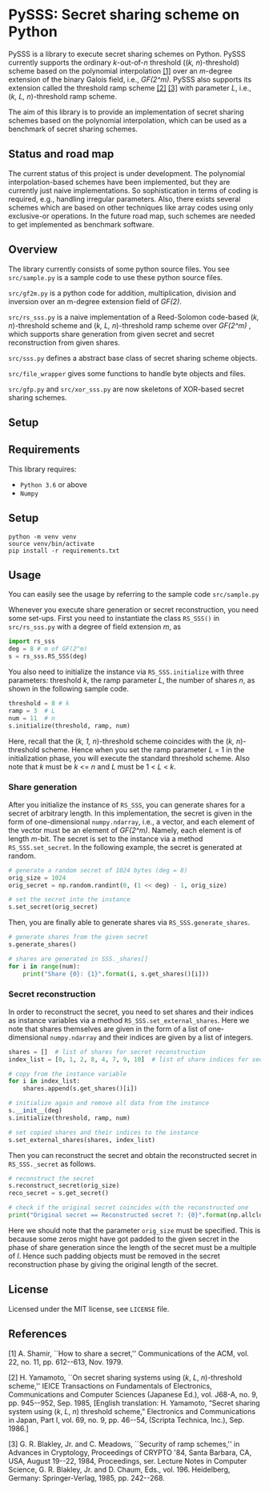 # PySSS: Secret sharing scheme on Python

PySSS is a library to execute secret sharing schemes on Python.
PySSS currently supports the ordinary _k_-out-of-_n_ threshold ((_k, n_)-threshold) scheme based on the polynomial interpolation [[1]](#Shamir1979) over an _m_-degree extension of the binary Galois field, i.e., _GF(2^m)_. PySSS also supports its extension called the threshold ramp scheme [[2]](#Yamamoto1985) [[3]](#Blakley1985) with parameter _L_, i.e., (_k, L, n_)-threshold ramp scheme.

The aim of this library is to provide an implementation of secret sharing schemes based on the polynomial interpolation, which can be used as a benchmark of secret sharing schemes.

## Status and road map

The current status of this project is under development. The polynomial interpolation-based schemes have been implemented, but they are currently just naive implementations. So sophistication in terms of coding is required, e.g., handling irregular parameters. Also, there exists several schemes which are based on other techniques like array codes using only exclusive-or operations. In the future road map, such schemes are needed to get implemented as benchmark software.

## Overview

The library currently consists of some python source files. You see `src/sample.py` is a sample code to use these python source files.

`src/gf2m.py` is a python code for addition, multiplication, division and inversion over an m-degree extension field of _GF(2)_.

`src/rs_sss.py` is a naive implementation of a Reed-Solomon code-based (_k, n_)-threshold scheme and (_k, L, n_)-threshold ramp scheme over _GF(2^m)_ , which supports share generation from given secret and secret reconstruction from given shares.

`src/sss.py` defines a abstract base class of secret sharing scheme objects.

`src/file_wrapper` gives some functions to handle byte objects and files.

`src/gfp.py` and `src/xor_sss.py` are now skeletons of XOR-based secret sharing schemes.

## Setup

## Requirements

This library requires:

- `Python 3.6` or above
- `Numpy`

## Setup

```:python3
python -m venv venv
source venv/bin/activate
pip install -r requirements.txt
```

## Usage

You can easily see the usage by referring to the sample code `src/sample.py`

Whenever you execute share generation or secret reconstruction, you need some set-ups.
First you need to instantiate the class `RS_SSS()` in `src/rs_sss.py` with a degree of field extension _m_, as

```python
import rs_sss
deg = 8 # m of GF(2^m)
s = rs_sss.RS_SSS(deg)
```

You also need to initialize the instance via `RS_SSS.initialize` with three parameters: threshold _k_, the ramp parameter _L_, the number of shares _n_, as shown in the following sample code.

```python
threshold = 8 # k
ramp = 3  # L
num = 11  # n
s.initialize(threshold, ramp, num)
```

Here, recall that the (_k, 1, n_)-threshold scheme coincides with the (_k, n_)-threshold scheme.
Hence when you set the ramp parameter _L_ = 1 in the initialization phase, you will execute the standard threshold scheme.
Also note that _k_ must be _k_ <= _n_ and _L_ must be 1 < _L_ < _k_.

### Share generation

After you initialize the instance of `RS_SSS`, you can generate shares for a secret of arbitrary length.
In this implementation, the secret is given in the form of one-dimensional `numpy.ndarray`, i.e., a vector, and each element of the vector must be an element of _GF(2^m)_. Namely, each element is of length _m_-bit. The secret is set to the instance via a method `RS_SSS.set_secret`.
In the following example, the secret is generated at random.

```python
# generate a random secret of 1024 bytes (deg = 8)
orig_size = 1024
orig_secret = np.random.randint(0, (1 << deg) - 1, orig_size)

# set the secret into the instance
s.set_secret(orig_secret)
```

Then, you are finally able to generate shares via `RS_SSS.generate_shares`.

```python
# generate shares from the given secret
s.generate_shares()

# shares are generated in SSS._shares[]
for i in range(num):
    print("Share {0}: {1}".format(i, s.get_shares()[i]))
```

### Secret reconstruction

In order to reconstruct the secret, you need to set shares and their indices as instance variables via a method `RS_SSS.set_external_shares`. Here we note that shares themselves are given in the form of a list of one-dimensional `numpy.ndarray` and their indices are given by a list of integers.

```python
shares = []  # list of shares for secret reconstruction
index_list = [0, 1, 2, 8, 4, 7, 9, 10]  # list of share indices for secret reconstruction

# copy from the instance variable
for i in index_list:
    shares.append(s.get_shares()[i])

# initialize again and remove all data from the instance
s.__init__(deg)
s.initialize(threshold, ramp, num)

# set copied shares and their indices to the instance
s.set_external_shares(shares, index_list)
```

Then you can reconstruct the secret and obtain the reconstructed secret in `RS_SSS._secret` as follows.

```python
# reconstruct the secret
s.reconstruct_secret(orig_size)
reco_secret = s.get_secret()

# check if the original secret coincides with the reconstructed one
print("Original secret == Reconstructed secret ?: {0}".format(np.allclose(orig_secret, reco_secret)))
```

Here we should note that the parameter `orig_size` must be specified. This is because some zeros might have got padded to the given secret in the phase of share generation since the length of the secret must be a multiple of _l_. Hence such padding objects must be removed in the secret reconstruction phase by giving the original length of the secret.

## License

Licensed under the MIT license, see `LICENSE` file.

## References

<a name="Shamir1979">[1]</a> A. Shamir, ``How to share a secret,'' Communications of the ACM, vol. 22, no. 11, pp. 612--613, Nov. 1979.

<a name="Yamamoto1985">[2]</a> H. Yamamoto, ``On secret sharing systems using (_k_, _L_, _n_)-threshold scheme,'' IEICE Transactions on Fundamentals of Electronics, Communications and Computer Sciences (Japanese Ed.), vol. J68-A, no. 9, pp. 945--952, Sep. 1985, \[English translation: H. Yamamoto, “Secret sharing system using (_k_, _L_, _n_) threshold scheme,” Electronics and Communications in Japan, Part I, vol. 69, no. 9, pp. 46--54, (Scripta Technica, Inc.), Sep. 1986.\]

<a name="Blakley1985">[3]</a> G. R. Blakley, Jr. and C. Meadows, ``Security of ramp schemes,'' in Advances in Cryptology, Proceedings of CRYPTO '84, Santa Barbara, CA, USA, August 19--22, 1984, Proceedings, ser. Lecture Notes in Computer Science, G. R. Blakley, Jr. and D. Chaum, Eds., vol. 196. Heidelberg, Germany: Springer-Verlag, 1985, pp. 242--268.

